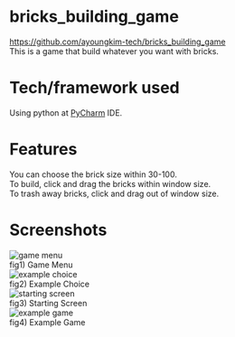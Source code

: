 # bricks_building_game
https://github.com/ayoungkim-tech/bricks_building_game  
This is a game that build whatever you want with bricks.  
# Tech/framework used
Using python at [PyCharm](https://www.jetbrains.com/pycharm/) IDE.  
# Features
You can choose the brick size within 30-100.  
To build, click and drag the bricks within window size.  
To trash away bricks, click and drag out of window size.  
# Screenshots
![game menu](https://user-images.githubusercontent.com/76969129/104845635-22d0e980-58df-11eb-87ed-d685a8a71964.png)  
fig1) Game Menu  
![example choice](https://user-images.githubusercontent.com/76969129/104845637-24021680-58df-11eb-8885-4a98d0c1ec80.png)  
fig2) Example Choice  
![starting screen](https://user-images.githubusercontent.com/76969129/104845638-24021680-58df-11eb-9185-6633a293a947.png)  
fig3) Starting Screen  
![example game](https://user-images.githubusercontent.com/76969129/104845640-249aad00-58df-11eb-9bdf-acd182f595eb.png)  
fig4) Example Game
